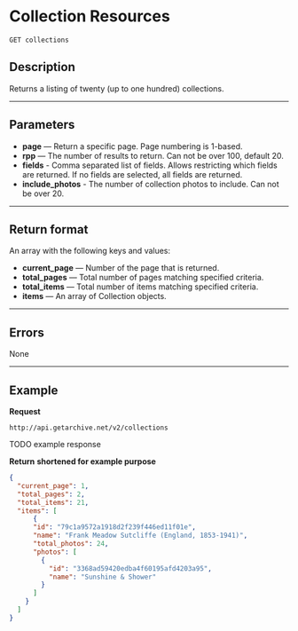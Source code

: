 # Collection Resources

    GET collections

## Description
Returns a listing of twenty (up to one hundred) collections.
***

## Parameters

- **page** — Return a specific page. Page numbering is 1-based.
- **rpp** — The number of results to return. Can not be over 100, default 20.
- **fields** - Comma separated list of fields. Allows restricting which fields are returned. If no fields are selected, all fields are returned.	
- **include_photos** - The number of collection photos to include. Can not be over 20.


***

## Return format
An array with the following keys and values:

- **current_page** — Number of the page that is returned.
- **total_pages** — Total number of pages matching specified criteria.
- **total_items** — Total number of items matching specified criteria.
- **items** — An array of Collection objects.

***

## Errors

None
***

## Example
**Request**

    http://api.getarchive.net/v2/collections

TODO example response

**Return** __shortened for example purpose__
``` json
{
  "current_page": 1,
  "total_pages": 2,
  "total_items": 21,
  "items": [
      {
      "id": "79c1a9572a1918d2f239f446ed11f01e",
      "name": "Frank Meadow Sutcliffe (England, 1853-1941)",
      "total_photos": 24,
      "photos": [
        {
          "id": "3368ad59420edba4f60195afd4203a95",
          "name": "Sunshine & Shower"
        }
      ]
    }
  ]
}
```
